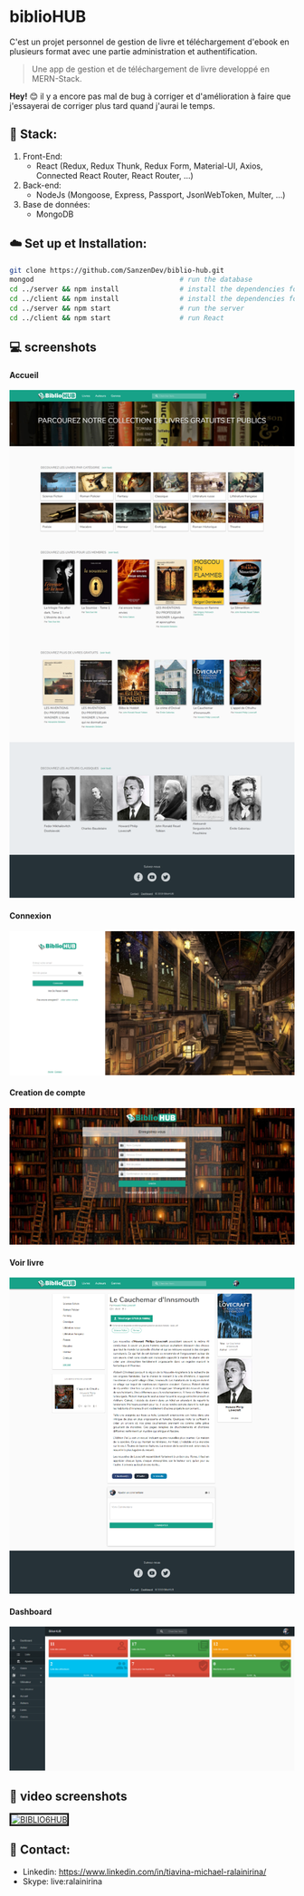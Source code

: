 # biblioHUB
C'est un projet personnel de gestion de livre et téléchargement d'ebook en plusieurs format avec une partie administration et authentification.
> Une app de gestion et de téléchargement de livre developpé en MERN-Stack.

**Hey!** :blush: il y a encore pas mal de bug à corriger et d'amélioration à faire que j'essayerai de corriger plus tard quand j'aurai le temps.

## :file_folder: Stack:
 1. Front-End:
     * React (Redux, Redux Thunk, Redux Form, Material-UI, Axios, Connected React Router, React Router, ...)
 2. Back-end:
     * NodeJs (Mongoose, Express, Passport, JsonWebToken, Multer, ...)
 3. Base de données:
     * MongoDB

## :cloud: Set up et Installation:
```sh
git clone https://github.com/SanzenDev/biblio-hub.git
mongod                                    # run the database
cd ../server && npm install               # install the dependencies for the server
cd ../client && npm install               # install the dependencies for the client
cd ../server && npm start                 # run the server
cd ../client && npm start                 # run React
```

## :computer: screenshots
#### Accueil
![Accueil](https://github.com/SanzenDev/biblio/blob/master/client/public/screenshots/biblio-home.png)

#### Connexion
![Accueil](https://github.com/SanzenDev/biblio/blob/master/client/public/screenshots/biblio-login.png)

#### Creation de compte
![Accueil](https://github.com/SanzenDev/biblio/blob/master/client/public/screenshots/biblio-signup.png)

#### Voir livre
![Accueil](https://github.com/SanzenDev/biblio/blob/master/client/public/screenshots/biblio-book-show.png)

#### Dashboard
![Accueil](https://github.com/SanzenDev/biblio/blob/master/client/public/screenshots/biblio-admin-dashboard.png)


## :movie_camera: video screenshots
<a href="http://www.youtube.com/watch?feature=player_embedded&v=aP6y6IWwwOI
" target="_blank"><img src="http://img.youtube.com/vi/aP6y6IWwwOI/0.jpg" 
alt="BIBLIO6HUB" width="560" height="315" border="3" /></a>

## :boy: Contact:
- Linkedin: https://www.linkedin.com/in/tiavina-michael-ralainirina/
- Skype: live:ralainirina
